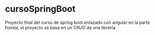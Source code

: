 # cursoSpringBoot
Proyecto final  del curso de spring boot enlazado con angular en la parte frontal, el proyecto se basa en un CRUD de una librería.
